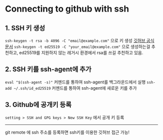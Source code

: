# Connecting to github with ssh

## 1. SSH 키 생성
`ssh-keygen -t rsa -b 4096 -C "email@example.com"` 으로 키 생성 
[깃허브 공식 문서](https://docs.github.com/en/authentication/connecting-to-github-with-ssh/generating-a-new-ssh-key-and-adding-it-to-the-ssh-agent) `ssh-keygen -t ed25519 -C "your_email@example.com"` 으로 생성하는걸 추천하고, ed25519를 지원하지 않는 레거시 환경에서 rsa를 쓰길 추천하고 있음.

## 2. SSH 키를 ssh-agent에 추가

`eval "$(ssh-agent -s)"` 커멘드를 통하여 ssh-agent를 백그라운드에서 실행
`ssh-add ~/.ssh/id_ed25519` 커멘드를 통하여 ssh-agent에 새로운 키를 추가

## 3. Github에 공개키 등록

`setting > SSH and GPG keys > New SSH Key` 에서 공개 키 등록

---

git remote 에 ssh 주소를 등록하면 ssh키를 이용한 깃허브 접근 가능!